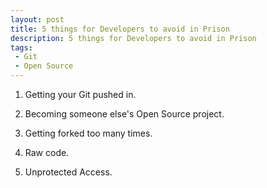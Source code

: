 ```yaml
---
layout: post
title: 5 things for Developers to avoid in Prison
description: 5 things for Developers to avoid in Prison
tags:
 - Git
 - Open Source
---
```


1. Getting your Git pushed in.

2. Becoming someone else's Open Source project.

3. Getting forked too many times.

4. Raw code.

5. Unprotected Access.